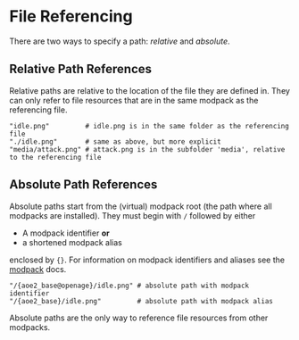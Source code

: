 # File Referencing

There are two ways to specify a path: *relative* and *absolute*.

## Relative Path References

Relative paths are relative to the location of the file they are defined in.
They can only refer to file resources that are in the same modpack as
the referencing file.

```
"idle.png"         # idle.png is in the same folder as the referencing file
"./idle.png"       # same as above, but more explicit
"media/attack.png" # attack.png is in the subfolder 'media', relative to the referencing file
```

## Absolute Path References

Absolute paths start from the (virtual) modpack root (the path where all
modpacks are installed). They must begin with `/` followed by either
* A modpack identifier **or**
* a shortened modpack alias

enclosed by `{}`. For information on modpack identifiers and aliases see
the [modpack](modpacks.md#alias-and-identifier) docs.

```
"/{aoe2_base@openage}/idle.png" # absolute path with modpack identifier
"/{aoe2_base}/idle.png"         # absolute path with modpack alias
```

Absolute paths are the only way to reference file resources from other
modpacks.
